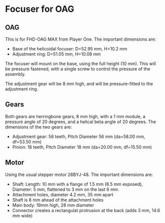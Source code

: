 # Focuser for OAG

## OAG

This is for FHD-OAG MAX from Player One.
The important dimensions are:

- Base of the helicoidal focuser: D=52.95 mm, H=10.2 mm
- Adjustment ring: D=51.05 mm, H=10.08 mm

The focuser will mount on the base, using the full height (10 mm). This will be pressure fastened, with a single screw
to control the pressure of the assembly.

The adjustment gear will be 8 mm high, and will be pressure-fitted to the adjustment ring.

## Gears

Both gears are herringbone gears, 8 mm high, with a 1 mm module, a pressure angle of 20 degrees, and a helical beta
angle of 20 degrees. The dimensions of the two gears are:

- Adjustment gear: 56 teeth, Pitch Diameter 56 mm (da=58.00 mm, df=53.50 mm)
- Pinion: 18 teeth, Pitch Diameter 18 mm (da=20.00 mm, df=15.50 mm)

## Motor

Using the usual stepper motor 28BYJ-48. The important dimensions are:

- Shaft: Length: 10 mm with a flange of 1.5 mm (8.5 mm exposed), Diameter: 5 mm, flattened to 3 mm on the last 6 mm.
- Attachment holes, diameter 4.2 mm, 35 mm apart
- Shaft is 8 mm ahead of the attachment holes
- Main body: 19mm high, 28 mm diameter
- Connector creates a rectangulat protrusion at the back (adds 3 mm, 14.6 mm wide)
